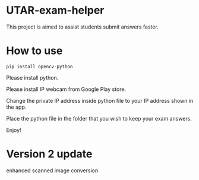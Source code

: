 # UTAR-exam-helper
 This project is aimed to assist students submit answers faster.

# How to use
```
pip install opencv-python
```
 Please install python.
 
 Please install IP webcam from Google Play store.
 
 Change the private IP address inside python file to your IP address shown in the app.
 
 Place the python file in the folder that you wish to keep your exam answers.
 
 Enjoy!

# Version 2 update
 enhanced scanned image conversion
